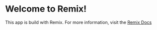 # Welcome to Remix!

This app is build with Remix. For more information, visit the [Remix Docs](https://remix.run/docs)
